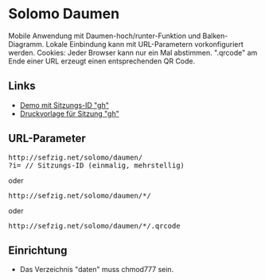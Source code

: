 Solomo Daumen
=============

Mobile Anwendung mit Daumen-hoch/runter-Funktion und Balken-Diagramm. 
Lokale Einbindung kann mit URL-Parametern vorkonfiguriert werden. 
Cookies: Jeder Browser kann nur ein Mal abstimmen. 
".qrcode" am Ende einer URL erzeugt einen entsprechenden QR Code.

## Links

* [Demo mit Sitzungs-ID "gh"](http://sefzig.net/solomo/daumen/gh/)
* [Druckvorlage für Sitzung "gh"](http://sefzig.net/solomo/druck/?zahler=0&prefix=gh&korrektur=L&zeilen=6&spalten=4&template=standard&konfig=0&cta=Bewerte%20dies!&url=http://sefzig.net/solomo/daumen/)

## URL-Parameter

<pre>
http://sefzig.net/solomo/daumen/
?i= // Sitzungs-ID (einmalig, mehrstellig)
</pre>
oder
<pre>
http://sefzig.net/solomo/daumen/*/
</pre>
oder
<pre>
http://sefzig.net/solomo/daumen/*/.qrcode
</pre>

## Einrichtung

* Das Verzeichnis "daten" muss chmod777 sein.
